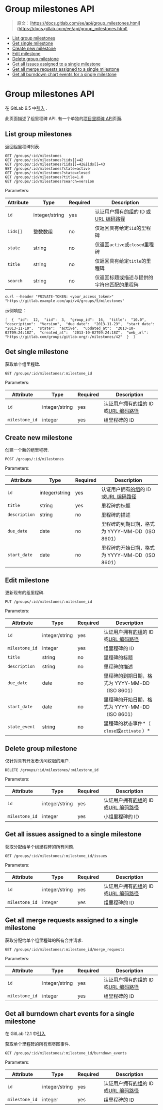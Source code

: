 # Group milestones API

> 原文：[https://docs.gitlab.com/ee/api/group_milestones.html](https://docs.gitlab.com/ee/api/group_milestones.html)

*   [List group milestones](#list-group-milestones)
*   [Get single milestone](#get-single-milestone)
*   [Create new milestone](#create-new-milestone)
*   [Edit milestone](#edit-milestone)
*   [Delete group milestone](#delete-group-milestone)
*   [Get all issues assigned to a single milestone](#get-all-issues-assigned-to-a-single-milestone)
*   [Get all merge requests assigned to a single milestone](#get-all-merge-requests-assigned-to-a-single-milestone)
*   [Get all burndown chart events for a single milestone](#get-all-burndown-chart-events-for-a-single-milestone-starter)

# Group milestones API[](#group-milestones-api "Permalink")

在 GitLab 9.5 中[引入](https://gitlab.com/gitlab-org/gitlab-foss/-/merge_requests/12819) .

此页面描述了组里程碑 API. 有一个单独的[项目里程碑 API](./group_milestones.html)页面.

## List group milestones[](#list-group-milestones "Permalink")

返回组里程碑列表.

```
GET /groups/:id/milestones
GET /groups/:id/milestones?iids[]=42
GET /groups/:id/milestones?iids[]=42&iids[]=43
GET /groups/:id/milestones?state=active
GET /groups/:id/milestones?state=closed
GET /groups/:id/milestones?title=1.0
GET /groups/:id/milestones?search=version 
```

Parameters:

| Attribute | Type | Required | Description |
| --- | --- | --- | --- |
| `id` | integer/string | yes | 认证用户拥有[的组](README.html#namespaced-path-encoding)的 ID 或[URL 编码路径](README.html#namespaced-path-encoding) |
| `iids[]` | 整数数组 | no | 仅返回具有给定`iid`的里程碑 |
| `state` | string | no | 仅返回`active`或`closed`里程碑 |
| `title` | string | no | 仅返回具有给定`title`的里程碑 |
| `search` | string | no | 仅返回标题或描述与提供的字符串匹配的里程碑 |

```
curl --header "PRIVATE-TOKEN: <your_access_token>" "https://gitlab.example.com/api/v4/groups/5/milestones" 
```

示例响应：

```
[  {  "id":  12,  "iid":  3,  "group_id":  16,  "title":  "10.0",  "description":  "Version",  "due_date":  "2013-11-29",  "start_date":  "2013-11-10",  "state":  "active",  "updated_at":  "2013-10-02T09:24:18Z",  "created_at":  "2013-10-02T09:24:18Z",  "web_url":  "https://gitlab.com/groups/gitlab-org/-/milestones/42"  }  ] 
```

## Get single milestone[](#get-single-milestone "Permalink")

获取单个组里程碑.

```
GET /groups/:id/milestones/:milestone_id 
```

Parameters:

| Attribute | Type | Required | Description |
| --- | --- | --- | --- |
| `id` | integer/string | yes | 认证用户拥有[的组](README.html#namespaced-path-encoding)的 ID 或[URL 编码路径](README.html#namespaced-path-encoding) |
| `milestone_id` | integer | yes | 组里程碑的 ID |

## Create new milestone[](#create-new-milestone "Permalink")

创建一个新的组里程碑.

```
POST /groups/:id/milestones 
```

Parameters:

| Attribute | Type | Required | Description |
| --- | --- | --- | --- |
| `id` | integer/string | yes | 认证用户拥有[的组](README.html#namespaced-path-encoding)的 ID 或[URL 编码路径](README.html#namespaced-path-encoding) |
| `title` | string | yes | 里程碑的标题 |
| `description` | string | no | 里程碑的描述 |
| `due_date` | date | no | 里程碑的到期日期，格式为 YYYY-MM-DD（ISO 8601） |
| `start_date` | date | no | 里程碑的开始日期，格式为 YYYY-MM-DD（ISO 8601） |

## Edit milestone[](#edit-milestone "Permalink")

更新现有的组里程碑.

```
PUT /groups/:id/milestones/:milestone_id 
```

Parameters:

| Attribute | Type | Required | Description |
| --- | --- | --- | --- |
| `id` | integer/string | yes | 认证用户拥有[的组](README.html#namespaced-path-encoding)的 ID 或[URL 编码路径](README.html#namespaced-path-encoding) |
| `milestone_id` | integer | yes | 组里程碑的 ID |
| `title` | string | no | 里程碑的标题 |
| `description` | string | no | 里程碑的描述 |
| `due_date` | date | no | 里程碑的到期日期，格式为 YYYY-MM-DD（ISO 8601） |
| `start_date` | date | no | 里程碑的开始日期，格式为 YYYY-MM-DD（ISO 8601） |
| `state_event` | string | no | 里程碑的状态事件*（ `close`或`activate` ）* |

## Delete group milestone[](#delete-group-milestone "Permalink")

仅针对具有开发者访问权限的用户.

```
DELETE /groups/:id/milestones/:milestone_id 
```

Parameters:

| Attribute | Type | Required | Description |
| --- | --- | --- | --- |
| `id` | integer/string | yes | 认证用户拥有[的组](README.html#namespaced-path-encoding)的 ID 或[URL 编码路径](README.html#namespaced-path-encoding) |
| `milestone_id` | integer | yes | 小组里程碑的 ID |

## Get all issues assigned to a single milestone[](#get-all-issues-assigned-to-a-single-milestone "Permalink")

获取分配给单个组里程碑的所有问题.

```
GET /groups/:id/milestones/:milestone_id/issues 
```

Parameters:

| Attribute | Type | Required | Description |
| --- | --- | --- | --- |
| `id` | integer/string | yes | 认证用户拥有[的组](README.html#namespaced-path-encoding)的 ID 或[URL 编码路径](README.html#namespaced-path-encoding) |
| `milestone_id` | integer | yes | 组里程碑的 ID |

## Get all merge requests assigned to a single milestone[](#get-all-merge-requests-assigned-to-a-single-milestone "Permalink")

获取分配给单个组里程碑的所有合并请求.

```
GET /groups/:id/milestones/:milestone_id/merge_requests 
```

Parameters:

| Attribute | Type | Required | Description |
| --- | --- | --- | --- |
| `id` | integer/string | yes | 认证用户拥有[的组](README.html#namespaced-path-encoding)的 ID 或[URL 编码路径](README.html#namespaced-path-encoding) |
| `milestone_id` | integer | yes | 组里程碑的 ID |

## Get all burndown chart events for a single milestone[](#get-all-burndown-chart-events-for-a-single-milestone-starter "Permalink")

在 GitLab 12.1 中[引入](https://gitlab.com/gitlab-org/gitlab/-/issues/4737)

获取单个里程碑的所有燃尽图事件.

```
GET /groups/:id/milestones/:milestone_id/burndown_events 
```

Parameters:

| Attribute | Type | Required | Description |
| --- | --- | --- | --- |
| `id` | integer/string | yes | 认证用户拥有[的组](README.html#namespaced-path-encoding)的 ID 或[URL 编码路径](README.html#namespaced-path-encoding) |
| `milestone_id` | integer | yes | 组里程碑的 ID |